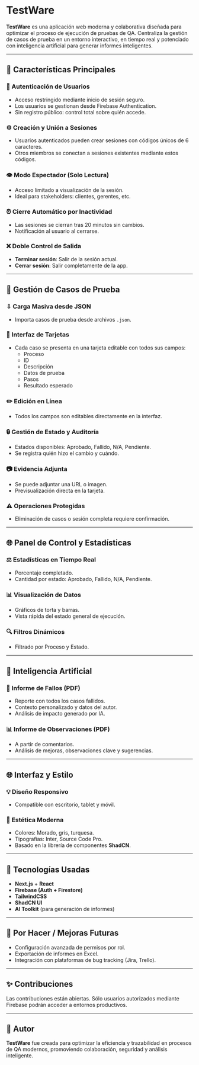 # TestWare

**TestWare** es una aplicación web moderna y colaborativa diseñada para optimizar el proceso de ejecución de pruebas de QA. Centraliza la gestión de casos de prueba en un entorno interactivo, en tiempo real y potenciado con inteligencia artificial para generar informes inteligentes.

---

## 🚀 Características Principales

### 🔐 Autenticación de Usuarios

- Acceso restringido mediante inicio de sesión seguro.
- Los usuarios se gestionan desde Firebase Authentication.
- Sin registro público: control total sobre quién accede.

### ⚙️ Creación y Unión a Sesiones

- Usuarios autenticados pueden crear sesiones con códigos únicos de 6 caracteres.
- Otros miembros se conectan a sesiones existentes mediante estos códigos.

### 👁️ Modo Espectador (Solo Lectura)

- Acceso limitado a visualización de la sesión.
- Ideal para stakeholders: clientes, gerentes, etc.

### ⏰ Cierre Automático por Inactividad

- Las sesiones se cierran tras 20 minutos sin cambios.
- Notificación al usuario al cerrarse.

### ❌ Doble Control de Salida

- **Terminar sesión**: Salir de la sesión actual.
- **Cerrar sesión**: Salir completamente de la app.

---

## 🔹 Gestión de Casos de Prueba

### ⇩ Carga Masiva desde JSON

- Importa casos de prueba desde archivos `.json`.

### 📂 Interfaz de Tarjetas

- Cada caso se presenta en una tarjeta editable con todos sus campos:
  - Proceso
  - ID
  - Descripción
  - Datos de prueba
  - Pasos
  - Resultado esperado

### ✏️ Edición en Línea

- Todos los campos son editables directamente en la interfaz.

### 🔒 Gestión de Estado y Auditoría

- Estados disponibles: Aprobado, Fallido, N/A, Pendiente.
- Se registra quién hizo el cambio y cuándo.

### 📷 Evidencia Adjunta

- Se puede adjuntar una URL o imagen.
- Previsualización directa en la tarjeta.

### ⚠️ Operaciones Protegidas

- Eliminación de casos o sesión completa requiere confirmación.

---

## 🌐 Panel de Control y Estadísticas

### ⚖️ Estadísticas en Tiempo Real

- Porcentaje completado.
- Cantidad por estado: Aprobado, Fallido, N/A, Pendiente.

### 📊 Visualización de Datos

- Gráficos de torta y barras.
- Vista rápida del estado general de ejecución.

### 🔍 Filtros Dinámicos

- Filtrado por Proceso y Estado.

---

## 🧰 Inteligencia Artificial

### 📄 Informe de Fallos (PDF)

- Reporte con todos los casos fallidos.
- Contexto personalizado y datos del autor.
- Análisis de impacto generado por IA.

### 📊 Informe de Observaciones (PDF)

- A partir de comentarios.
- Análisis de mejoras, observaciones clave y sugerencias.

---

## 🌐 Interfaz y Estilo

### 💡 Diseño Responsivo

- Compatible con escritorio, tablet y móvil.

### 🎨 Estética Moderna

- Colores: Morado, gris, turquesa.
- Tipografías: Inter, Source Code Pro.
- Basado en la librería de componentes **ShadCN**.

---

## 📂 Tecnologías Usadas

- **Next.js** + **React**
- **Firebase (Auth + Firestore)**
- **TailwindCSS**
- **ShadCN UI**
- **AI Toolkit** (para generación de informes)

---

## 🚧 Por Hacer / Mejoras Futuras

- Configuración avanzada de permisos por rol.
- Exportación de informes en Excel.
- Integración con plataformas de bug tracking (Jira, Trello).

---

## ✨ Contribuciones

Las contribuciones están abiertas. Sólo usuarios autorizados mediante Firebase podrán acceder a entornos productivos.

---

## 🙏 Autor

**TestWare** fue creada para optimizar la eficiencia y trazabilidad en procesos de QA modernos, promoviendo colaboración, seguridad y análisis inteligente.

